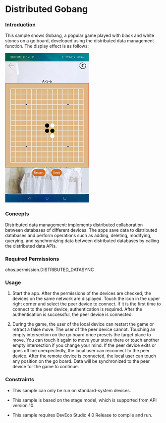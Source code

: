 # Distributed Gobang

### Introduction

This sample shows Gobang, a popular game played with black and white stones on a go board, developed using the distributed data management function. The display effect is as follows:

![](./screenshots/devices/index_en.png)

### Concepts

Distributed data management: implements distributed collaboration between databases of different devices. The apps save data to distributed databases and perform operations such as adding, deleting, modifying, querying, and synchronizing data between distributed databases by calling the distributed data APIs.

### Required Permissions

ohos.permission.DISTRIBUTED_DATASYNC

### Usage

1. Start the app. After the permissions of the devices are checked, the devices on the same network are displayed. Touch the icon in the upper right corner and select the peer device to connect. If it is the first time to connect to the peer device, authentication is required. After the authentication is successful, the peer device is connected.

2. During the game, the user of the local device can restart the game or retract a false move. The user of the peer device cannot. Touching an empty intersection on the go board once presets the target place to move. You can touch it again to move your stone there or touch another empty intersection if you change your mind. If the peer device exits or goes offline unexpectedly, the local user can reconnect to the peer device. After the remote device is connected, the local user can touch any position on the go board. Data will be synchronized to the peer device for the game to continue.

### Constraints

- This sample can only be run on standard-system devices.

- This sample is based on the stage model, which is supported from API version 10.

-  This sample requires DevEco Studio 4.0 Release to compile and run. 

